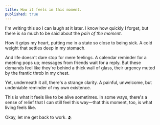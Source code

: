 ```yaml
---
title: How it feels in this moment.
published: true
---
```


I'm writing this so I can laugh at it later. I know how quickly I forget, but there is so much to be said about the *pain of the moment*.

How it grips my heart, putting me in a state so close to being sick. A cold weight that settles deep in my stomach.

And life doesn't dare stop for mere feelings. A calendar reminder for a meeting pops up; messages from friends wait for a reply. But these demands feel like they're behind a thick wall of glass, their urgency muted by the frantic throb in my chest.

Yet, underneath it all, there's a strange clarity. A painful, unwelcome, but undeniable reminder of my own existence.

This is what it feels like to be alive sometimes. In some ways, there's a sense of relief that I can still feel this way—that this moment, too, is what living feels like.

Okay, let me get back to work. 🫂